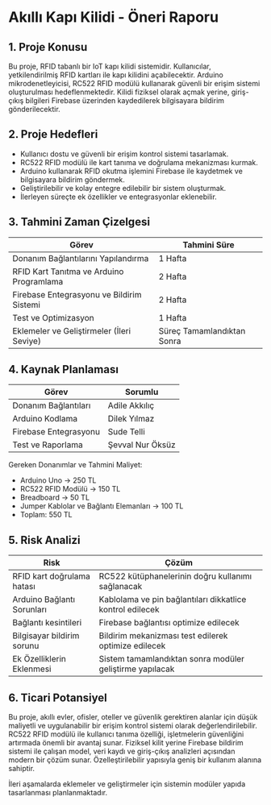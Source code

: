 # Akıllı Kapı Kilidi - Öneri Raporu

## 1. Proje Konusu

Bu proje, RFID tabanlı bir IoT kapı kilidi sistemidir. Kullanıcılar, yetkilendirilmiş RFID kartları ile kapı kilidini açabilecektir. Arduino mikrodenetleyicisi, RC522 RFID modülü kullanarak güvenli bir erişim sistemi oluşturulması hedeflenmektedir. Kilidi fiziksel olarak açmak yerine, giriş-çıkış bilgileri Firebase üzerinden kaydedilerek bilgisayara bildirim gönderilecektir.

## 2. Proje Hedefleri

- Kullanıcı dostu ve güvenli bir erişim kontrol sistemi tasarlamak.
- RC522 RFID modülü ile kart tanıma ve doğrulama mekanizması kurmak.
- Arduino kullanarak RFID okutma işlemini Firebase ile kaydetmek ve bilgisayara bildirim göndermek.
- Geliştirilebilir ve kolay entegre edilebilir bir sistem oluşturmak.
- İlerleyen süreçte ek özellikler ve entegrasyonlar eklenebilir.

## 3. Tahmini Zaman Çizelgesi

| Görev                                         | Tahmini Süre               |
| --------------------------------------------- | -------------------------- |
| Donanım Bağlantılarını Yapılandırma           | 1 Hafta                    |
| RFID Kart Tanıtma ve Arduino Programlama      | 2 Hafta                    |
| Firebase Entegrasyonu ve Bildirim Sistemi     | 2 Hafta                    |
| Test ve Optimizasyon                          | 1 Hafta                    |
| Eklemeler ve Geliştirmeler (İleri Seviye) | Süreç Tamamlandıktan Sonra |

## 4. Kaynak Planlaması

| Görev                      |    Sorumlu      |
| -------------------------- | --------------- |
| Donanım Bağlantıları       | Adile Akkılıç   |
| Arduino Kodlama            | Dilek Yılmaz    |
| Firebase Entegrasyonu      | Sude Telli      |
| Test ve Raporlama          | Şevval Nur Öksüz|

Gereken Donanımlar ve Tahmini Maliyet:

- Arduino Uno → 250 TL
- RC522 RFID Modülü → 150 TL
- Breadboard → 50 TL
- Jumper Kablolar ve Bağlantı Elemanları → 100 TL
- Toplam: 550 TL

## 5. Risk Analizi

| Risk                          | Çözüm                                                         |
| ----------------------------- | ------------------------------------------------------------- |
| RFID kart doğrulama hatası    | RC522 kütüphanelerinin doğru kullanımı sağlanacak         |
| Arduino Bağlantı Sorunları    | Kablolama ve pin bağlantıları dikkatlice kontrol edilecek |
| Bağlantı kesintileri          | Firebase bağlantısı optimize edilecek                     |
| Bilgisayar bildirim sorunu    | Bildirim mekanizması test edilerek optimize edilecek      |
| Ek Özelliklerin Eklenmesi | Sistem tamamlandıktan sonra modüler geliştirme yapılacak  |

## 6. Ticari Potansiyel

Bu proje, akıllı evler, ofisler, oteller ve güvenlik gerektiren alanlar için düşük maliyetli ve uygulanabilir bir erişim kontrol sistemi olarak değerlendirilebilir. RC522 RFID modülü ile kullanıcı tanıma özelliği, işletmelerin güvenliğini artırmada önemli bir avantaj sunar. Fiziksel kilit yerine Firebase bildirim sistemi ile çalışan model, veri kaydı ve giriş-çıkış analizleri açısından modern bir çözüm sunar. Özelleştirilebilir yapısıyla geniş bir kullanım alanına sahiptir.

İleri aşamalarda eklemeler ve geliştirmeler için sistemin modüler yapıda tasarlanması planlanmaktadır.

